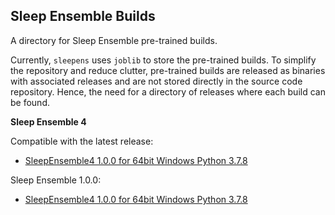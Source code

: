 ## Sleep Ensemble Builds

A directory for Sleep Ensemble pre-trained builds.

Currently, `sleepens` uses `joblib` to store the pre-trained builds. To simplify the repository and reduce clutter, pre-trained builds are released as binaries with associated releases and are not stored directly in the source code repository. Hence, the need for a directory of releases where each build can be found.

**Sleep Ensemble 4**

Compatible with the latest release:
* [SleepEnsemble4 1.0.0 for 64bit Windows Python 3.7.8](https://github.com/paradoxysm/sleepens/releases/tag/1.0.0)

Sleep Ensemble 1.0.0:
* [SleepEnsemble4 1.0.0 for 64bit Windows Python 3.7.8](https://github.com/paradoxysm/sleepens/releases/tag/1.0.0)
